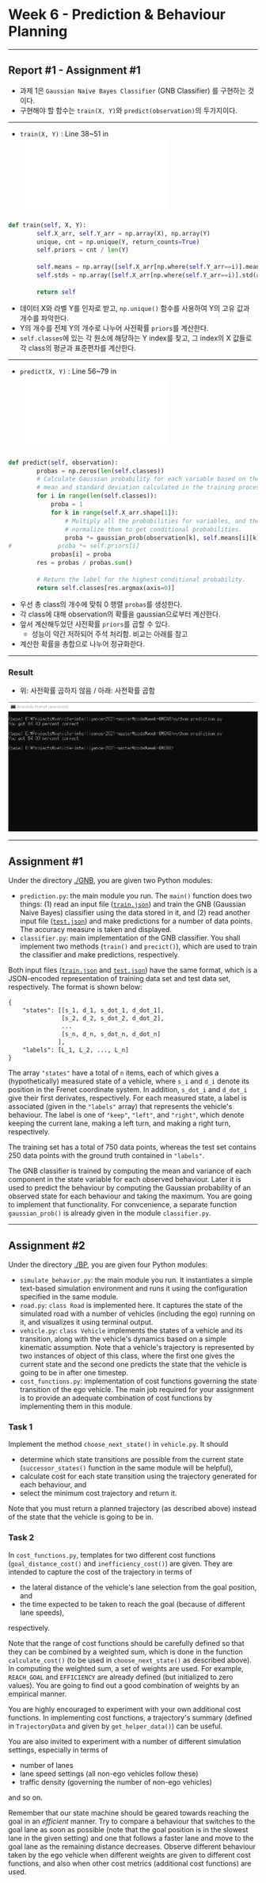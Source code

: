 # Week 6 - Prediction & Behaviour Planning

---
## Report #1 - Assignment #1

* 과제 1은 `Gaussian Naive Bayes Classifier` (GNB Classifier) 를 구현하는 것이다. 
* 구현해야 할 함수는 `train(X, Y)`와 `predict(observation)`의 두가지이다. 
---
* `train(X, Y)` : Line 38~51 in ![./GNB/classifier.py](./GNB/classifier.py)
```python
def train(self, X, Y):
        self.X_arr, self.Y_arr = np.array(X), np.array(Y)
        unique, cnt = np.unique(Y, return_counts=True)
        self.priors = cnt / len(Y)
        
        self.means = np.array([self.X_arr[np.where(self.Y_arr==i)].mean(axis=0) for i in self.classes])
        self.stds = np.array([self.X_arr[np.where(self.Y_arr==i)].std(axis=0) for i in self.classes])
        
        return self
```
* 데이터 X와 라벨 Y를 인자로 받고, `np.unique()` 함수를 사용하여 Y의 고유 값과 개수를 파악한다.
* Y의 개수를 전체 Y의 개수로 나누어 사전확률 `priors`를 계산한다.
* `self.classes`에 있는 각 원소에 해당하는 Y index를 찾고, 그 index의 X 값들로 각 class의 평균과 표준편차를 계산한다.
---
* `predict(X, Y)` : Line 56~79 in ![./GNB/classifier.py](./GNB/classifier.py)
```python
def predict(self, observation):
        probas = np.zeros(len(self.classes))
        # Calculate Gaussian probability for each variable based on the
        # mean and standard deviation calculated in the training process.
        for i in range(len(self.classes)):
            proba = 1
            for k in range(self.X_arr.shape[1]):
                # Multiply all the probabilities for variables, and then
                # normalize them to get conditional probabilities.
                proba *= gaussian_prob(observation[k], self.means[i][k], self.stds[i][k])
#             proba *= self.priors[i]
            probas[i] = proba
        res = probas / probas.sum()
        
        # Return the label for the highest conditional probability.
        return self.classes[res.argmax(axis=0)]
```
* 우선 총 class의 개수에 맞춰 0 행렬 `probas`를 생성한다.
* 각 class에 대해 observation의 확률을 gaussian으로부터 계산한다.
* 앞서 계산해두었던 사전확률 `priors`를 곱할 수 있다. 
	- 성능이 약간 저하되어 주석 처리함. 비교는 아래를 참고
* 계산한 확률을 총합으로 나누어 정규화한다.
---
### Result
* 위: 사전확률 곱하지 않음 / 아래: 사전확률 곱함

![result](./GNB/result.png)

---

## Assignment #1

Under the directory [./GNB](./GNB), you are given two Python modules:

* `prediction.py`: the main module you run. The `main()` function does two things: (1) read an input file ([`train.json`](./GNB/train.json)) and train the GNB (Gaussian Naive Bayes) classifier using the data stored in it, and (2) read another input file ([`test.json`](./GNB/test.json)) and make predictions for a number of data points. The accuracy measure is taken and displayed.
* `classifier.py`: main implementation of the GNB classifier. You shall implement two methods (`train()` and `precict()`), which are used to train the classifier and make predictions, respectively.

Both input files ([`train.json`](./GNB/train.json) and [`test.json`](./GNB/test.json)) have the same format, which is a JSON-encoded representation of training data set and test data set, respectively. The format is shown below:

```
{
	"states": [[s_1, d_1, s_dot_1, d_dot_1],
	           [s_2, d_2, s_dot_2, d_dot_2],
	           ...
	           [s_n, d_n, s_dot_n, d_dot_n]
	          ],
	"labels": [L_1, L_2, ..., L_n]
}
```

The array `"states"` have a total of `n` items, each of which gives a (hypothetically) measured state of a vehicle, where `s_i` and `d_i` denote its position in the Frenet coordinate system. In addition, `s_dot_i` and `d_dot_i` give their first derivates, respectively. For each measured state, a label is associated (given in the `"labels"` array) that represents the vehicle's behaviour. The label is one of `"keep"`, `"left"`, and `"right"`, which denote keeping the current lane, making a left turn, and making a right turn, respectively.

The training set has a total of 750 data points, whereas the test set contains 250 data points with the ground truth contained in `"labels"`.

The GNB classifier is trained by computing the mean and variance of each component in the state variable for each observed behaviour. Later it is used to predict the behaviour by computing the Gaussian probability of an observed state for each behaviour and taking the maximum. You are going to implement that functionality. For convcenience, a separate function `gaussian_prob()` is already given in the module `classifier.py`.


---

## Assignment #2

Under the directory [./BP](./BP), you are given four Python modules:

* `simulate_behavior.py`: the main module you run. It instantiates a simple text-based simulation environment and runs it using the configuration specified in the same module.
* `road.py`: `class Road` is implemented here. It captures the state of the simulated road with a number of vehicles (including the ego) running on it, and visualizes it using terminal output.
* `vehicle.py`: `class Vehicle` implements the states of a vehicle and its transition, along with the vehicle's dynamics based on a simple kinematic assumption. Note that a vehicle's trajectory is represented by two instances of object of this class, where the first one gives the current state and the second one predicts the state that the vehicle is going to be in after one timestep.
* `cost_functions.py`: implementation of cost functions governing the state transition of the ego vehicle. The main job required for your assignment is to provide an adequate combination of cost functions by implementing them in this module.

### Task 1

Implement the method `choose_next_state()` in `vehicle.py`. It should

* determine which state transitions are possible from the current state (`successor_states()` function in the same module will be helpful),
* calculate cost for each state transition using the trajectory generated for each behaviour, and
* select the minimum cost trajectory and return it.

Note that you must return a planned trajectory (as described above) instead of the state that the vehicle is going to be in.

### Task 2

In `cost_functions.py`, templates for two different cost functions (`goal_distance_cost()` and `inefficiency_cost()`) are given. They are intended to capture the cost of the trajectory in terms of

* the lateral distance of the vehicle's lane selection from the goal position, and
* the time expected to be taken to reach the goal (because of different lane speeds),

respectively.

Note that the range of cost functions should be carefully defined so that they can be combined by a weighted sum, which is done in the function `calculate_cost()` (to be used in `choose_next_state()` as described above). In computing the weighted sum, a set of weights are used. For example, `REACH_GOAL` and `EFFICIENCY` are already defined (but initialized to zero values). You are going to find out a good combination of weights by an empirical manner.

You are highly encouraged to experiment with your own additional cost functions. In implementing cost functions, a trajectory's summary (defined in `TrajectoryData` and given by `get_helper_data()`) can be useful.

You are also invited to experiment with a number of different simulation settings, especially in terms of

* number of lanes
* lane speed settings (all non-ego vehicles follow these)
* traffic density (governing the number of non-ego vehicles)

and so on.

Remember that our state machine should be geared towards reaching the goal in an *efficient* manner. Try to compare a behaviour that switches to the goal lane as soon as possible (note that the goal position is in the slowest lane in the given setting) and one that follows a faster lane and move to the goal lane as the remaining distance decreases. Observe different behaviour taken by the ego vehicle when different weights are given to different cost functions, and also when other cost metrics (additional cost functions) are used.
